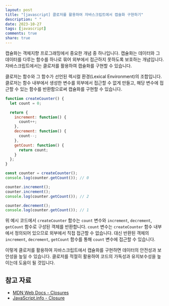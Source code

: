 ```yaml
---
layout: post
title: "[javascript] 클로저를 활용하여 자바스크립트에서 캡슐화 구현하기"
description: " "
date: 2023-10-27
tags: [javascript]
comments: true
share: true
---
```


캡슐화는 객체지향 프로그래밍에서 중요한 개념 중 하나입니다. 캡슐화는 데이터와 그 데이터를 다루는 함수를 하나로 묶어 외부에서 접근하지 못하도록 보호하는 개념입니다. 자바스크립트에서는 클로저를 활용하여 캡슐화를 구현할 수 있습니다.

클로저는 함수와 그 함수가 선언된 렉시컬 환경(Lexical Environment)의 조합입니다. 클로저는 함수 내부에서 생성한 변수를 외부에서 접근할 수 없게 만들고, 해당 변수에 접근할 수 있는 함수를 반환함으로써 캡슐화를 구현할 수 있습니다.

```javascript
function createCounter() {
  let count = 0;

  return {
    increment: function() {
      count++;
    },
    decrement: function() {
      count--;
    },
    getCount: function() {
      return count;
    }
  };
}

const counter = createCounter();
console.log(counter.getCount()); // 0

counter.increment();
counter.increment();
console.log(counter.getCount()); // 2

counter.decrement();
console.log(counter.getCount()); // 1
```

위 예시 코드에서 `createCounter` 함수는 `count` 변수와 `increment`, `decrement`, `getCount` 함수로 구성된 객체를 반환합니다. `count` 변수는 `createCounter` 함수 내부에서 정의되어 있으므로 외부에서 직접 접근할 수 없습니다. 대신 반환된 객체의 `increment`, `decrement`, `getCount` 함수를 통해 `count` 변수에 접근할 수 있습니다.

이렇게 클로저를 활용하여 자바스크립트에서 캡슐화를 구현하면 데이터의 안전성과 보안성을 높일 수 있습니다. 클로저를 적절히 활용하여 코드의 가독성과 유지보수성을 높이는데 도움이 될 것입니다.

## 참고 자료

- [MDN Web Docs - Closures](https://developer.mozilla.org/en-US/docs/Web/JavaScript/Closures)
- [JavaScript.info - Closure](https://javascript.info/closure)